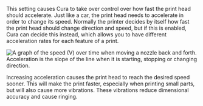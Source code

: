 This setting causes Cura to take over control over how fast the print head should accelerate. Just like a car, the print head needs to accelerate in order to change its speed. Normally the printer decides by itself how fast the print head should change direction and speed, but if this is enabled, Cura can decide this instead, which allows you to have different acceleration rates for each feature of a print.

![A graph of the speed (V) over time when moving a nozzle back and forth. Acceleration is the slope of the line when it is starting, stopping or changing direction.](acceleration_enabled_img1.svg)

Increasing acceleration causes the print head to reach the desired speed sooner. This will make the print faster, especially when printing small parts, but will also cause more vibrations. These vibrations reduce dimensional accuracy and cause ringing.